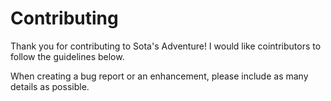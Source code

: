 # Contributing

Thank you for contributing to Sota's Adventure! I would like cointributors to follow the guidelines below.

When creating a bug report or an enhancement, please include as many details as possible.
